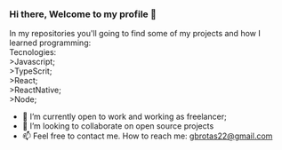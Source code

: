 ### Hi there, Welcome to my profile 👋

  In my repositories you'll going to find some of my projects and how I learned programming: <br/>
    Tecnologies: <br/>
     >Javascript; <br/>
     >TypeScrit; <br/>
     >React; <br/>
     >ReactNative; <br/>
     >Node; <br/>

- 🔭 I’m currently open to work and working as freelancer; 
- 👷 I’m looking to collaborate on open source projects
- 📫 Feel free to contact me. How to reach me: gbrotas22@gmail.com

